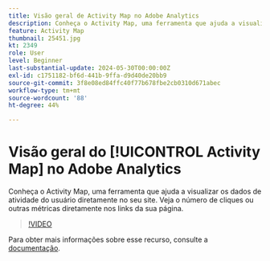 ```yaml
---
title: Visão geral de Activity Map no Adobe Analytics
description: Conheça o Activity Map, uma ferramenta que ajuda a visualizar os dados de atividade do usuário diretamente no seu site. Veja o número de cliques ou outras métricas diretamente nos links da sua página.
feature: Activity Map
thumbnail: 25451.jpg
kt: 2349
role: User
level: Beginner
last-substantial-update: 2024-05-30T00:00:00Z
exl-id: c1751182-bf6d-441b-9ffa-d9d40de20bb9
source-git-commit: 3f8e08ed84ffc40f77b678fbe2cb0310d671abec
workflow-type: tm+mt
source-wordcount: '88'
ht-degree: 44%

---
```


# Visão geral do [!UICONTROL Activity Map] no Adobe Analytics

Conheça o Activity Map, uma ferramenta que ajuda a visualizar os dados de atividade do usuário diretamente no seu site. Veja o número de cliques ou outras métricas diretamente nos links da sua página.

>[!VIDEO](https://video.tv.adobe.com/v/25451/?quality=12&learn=on)

Para obter mais informações sobre esse recurso, consulte a [documentação](https://experienceleague.adobe.com/en/docs/analytics/analyze/activity-map/activity-map).

